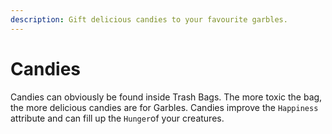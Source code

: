 ```yaml
---
description: Gift delicious candies to your favourite garbles.
---
```


# Candies

Candies can obviously be found inside Trash Bags. The more toxic the bag, the more delicious candies are for Garbles. Candies improve the `Happiness` attribute and can fill up the `Hunger`of your creatures. &#x20;
